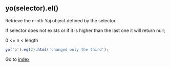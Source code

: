 ## yo(selector).el()

Retrieve the n-nth Yaj object defined by the selector. 

If selector does not exists or if it is higher than the last one it will return null;

0 <= n < length

```javascript
yo('p').eq(2).html('changed only the third');
```

Go to [index](README.md)